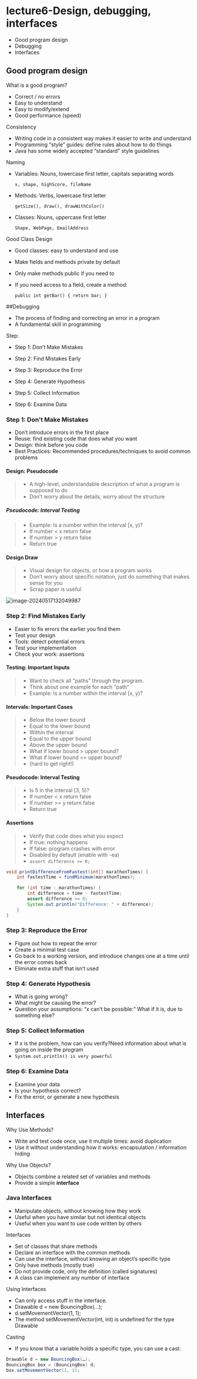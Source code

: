 # lecture6-Design, debugging, interfaces

- Good program design
- Debugging
- Interfaces

## Good program design

What is a good program?

- Correct / no errors
- Easy to understand
- Easy to modify/extend
- Good performance (speed)

Consistency

- Writing code in a consistent way makes it easier to write and understand
- Programming “style” guides: define rules about how to do things
- Java has some widely accepted “standard” style guidelines

Naming

- Variables: Nouns, lowercase first letter, capitals separating words

    `x, shape, highScore, fileName`

- Methods: Verbs, lowercase first letter

    `getSize(), draw(), drawWithColor()`

- Classes: Nouns, uppercase first letter

    `Shape, WebPage, EmailAddress`

Good Class Design

- Good classes: easy to understand and use

- Make fields and methods private by default

- Only make methods public if you need to

- If you need access to a field, create a method:

    `public int getBar() { return bar; }`

##Debugging

- The process of finding and correcting an error in a program
- A fundamental skill in programming

Step:

-  Step 1: Don’t Make Mistakes

-  Step 2: Find Mistakes Early

-  Step 3: Reproduce the Error

-  Step 4: Generate Hypothesis

-  Step 5: Collect Information

-  Step 6: Examine Data

### Step 1: Don’t Make Mistakes

- Don’t introduce errors in the first place
- Reuse: find existing code that does what you want
- Design: think before you code
- Best Practices: Recommended procedures/techniques to avoid common problems

#### Design: Pseudocode

> - A high-level, understandable description of what a program is supposed to do
> - Don’t worry about the details, worry about the structure

##### Pseudocode: Interval Testing

> - Example:	Is a number within the interval [x, y)?
> - If number < x return false
> - If number > y return false
> - Return true

#### Design Draw

> - Visual design for objects, or how a program works
> - Don’t worry about specific notation, just do something that makes sense for you
> - Scrap paper is useful

![image-20240517132049987](./assets/image-20240517132049987.png)

### Step 2: Find Mistakes Early

- Easier to fix errors the earlier you find them
- Test your design
- Tools: detect potential errors
- Test your implementation
- Check your work: assertions

#### Testing: Important Inputs

> - Want to check all “paths” through the program.
> - Think about one example for each “path”
> - Example:	Is a number within the interval [x, y)?

#### Intervals: Important Cases

> - Below the lower bound
> - Equal to the lower bound
> - Within the interval
> - Equal to the upper bound
> - Above the upper bound
> - What if lower bound > upper bound?
> - What if lower bound == upper bound?
> - (hard to get right!)

#### Pseudocode: Interval Testing

> - Is 5 in the interval [3, 5)?
> - If number < x return false
> - If number >= y return false
> - Return true 

#### Assertions

> - Verify that code does what you expect
> - If true: nothing happens
> - If false: program crashes with error
> - Disabled by default (enable with -ea)
> - `assert difference >= 0;`

```java
void printDifferenceFromFastest(int[] marathonTimes) {
    int fastestTime = findMinimum(marathonTimes);

    for (int time : marathonTimes) {
        int difference = time - fastestTime;
        assert difference >= 0;
        System.out.println("Difference: " + difference);
    }
}

```

### Step 3: Reproduce the Error

- Figure out how to repeat the error
- Create a minimal test case
- Go back to a working version, and introduce changes one at a time until the error comes back
- Eliminate extra stuff that isn’t used 

### Step 4: Generate Hypothesis

- What is going wrong?
- What might be causing the error?
- Question your assumptions: “x can’t be possible:” What if it is, due to something else?

### Step 5: Collect Information

- If x is the problem, how can you verify?Need information about what is going on inside the program
- `System.out.println() is very powerful`

### Step 6: Examine Data

- Examine your data
- Is your hypothesis correct?
- Fix the error, or generate a new hypothesis

## Interfaces

Why Use Methods?

- Write and test code once, use it multiple times: avoid duplication
- Use it without understanding how it works: encapsulation / information hiding

Why Use Objects?

- Objects combine a related set of variables and methods
- Provide a simple **interface**

### Java Interfaces

- Manipulate objects, without knowing how they work
- Useful when you have similar but not identical objects
- Useful when you want to use code written by others

Interfaces

- Set of classes that share methods
- Declare an interface with the common methods
- Can use the interface, without knowing an object’s specific type
- Only have methods (mostly true)
- Do not provide code, only the definition (called signatures)
- A class can implement any number of interface

Using Interfaces

- Can only access stuff in the interface.
- Drawable d = new BouncingBox(…);
- d.setMovementVector(1, 1);
- The method setMovementVector(int, int) is undefined for the type Drawable

Casting

- If you know that a variable holds a specific type, you can use a cast:

```java
Drawable d = new BouncingBox(…);
BouncingBox box = (BouncingBox) d;
box.setMovementVector(1, 1);
```















